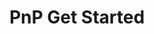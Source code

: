 ---
title: "PnP Get Started"
link: "https://github.com/Azure-Samples/mxchip-iot-devkit-pnp-get-started/blob/main/README.md"
# permalink: /docs/projects/get-started-pnp/
# redirect_to:
#   - https://github.com/Azure-Samples/mxchip-iot-devkit-pnp-get-started/blob/main/README.md
excerpt: "This is the GetStarted tutorial for IoT DevKit, please follow the guide to run it in IoT Workbench and use the DevKit as PnP device."
header:
  overlay_image: /assets/images/projects-devkit-get-started-th.jpg
  overlay_full: true
  teaser: /assets/images/projects-devkit-get-started-th.jpg
  teaser_url: assets/images/projects-devkit-get-started-th.jpg
icons:
  - url: /assets/images/icon-iot-hub.svg
    target: https://azure.microsoft.com/services/iot-hub/
    title: IoT Hub
difficulty: EASY
last_modified_at: 2020-07-20
---